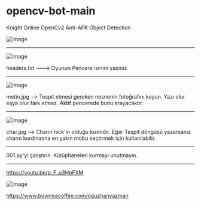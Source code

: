 # opencv-bot-main
Knight Online OpenCv2 Anti-AFK Object Detection

![image](https://user-images.githubusercontent.com/36090819/205471288-ef6374ac-c0f1-4991-a9e2-3599f2a142eb.png)



_____________________________________________________________


![image](https://user-images.githubusercontent.com/36090819/205486747-c76ab2d9-b8e0-45af-948a-0414ccee241b.png)

headers.txt ---> Oyunun Pencere ismini yazınız

_____________________________________________________________


![image](https://user-images.githubusercontent.com/36090819/205486837-d61f318d-12af-44b2-83f6-c0874deeff50.png)

metin.jpg --> Tespit etmesi gereken nesnenin fotoğrafını koyun. Yazı olur eşya olur fark etmez. Aktif pencerede bunu arayacaktır.

_____________________________________________________________


![image](https://user-images.githubusercontent.com/36090819/205486888-78106a19-14a2-4042-8da1-79d018956c64.png)

char.jpg --> Charın nick'in olduğu kısımdır. Eğer Tespit döngüsü yazarsanız charın kordinatına en yakın mobu seçtirmek için kullanılabilir. 

_____________________________________________________________


001.py'yi çalıştırın. Kütüphaneleri kurmayı unutmayın.




_____________________________________________________________


https://youtu.be/p_F_u3HpFXM



![image](https://user-images.githubusercontent.com/36090819/205495199-184db8c1-a8df-4908-aa93-0076f55ebd73.png)

https://www.buymeacoffee.com/oguzhanyazman
